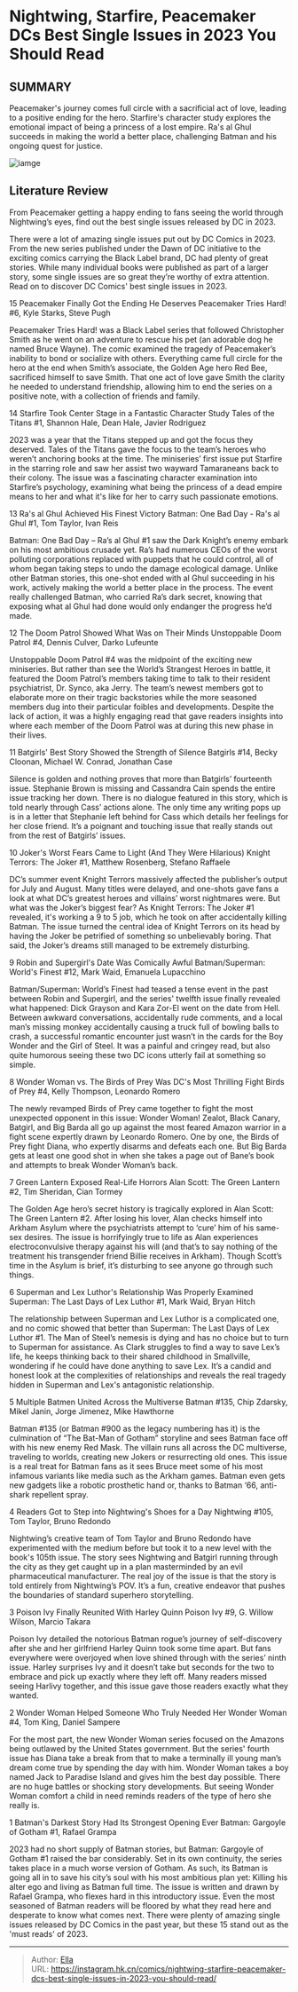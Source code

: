 # Nightwing, Starfire, Peacemaker DCs Best Single Issues in 2023 You Should Read


## SUMMARY 


 Peacemaker&#39;s journey comes full circle with a sacrificial act of love, leading to a positive ending for the hero. 
 Starfire&#39;s character study explores the emotional impact of being a princess of a lost empire. 
 Ra&#39;s al Ghul succeeds in making the world a better place, challenging Batman and his ongoing quest for justice. 

![iamge](https://static1.srcdn.com/wordpress/wp-content/uploads/2024/01/nightwing-starfire-and-peacemaker-featured-dc.jpg)

## Literature Review

From Peacemaker getting a happy ending to fans seeing the world through Nightwing’s eyes, find out the best single issues released by DC in 2023.




There were a lot of amazing single issues put out by DC Comics in 2023. From the new series published under the Dawn of DC initiative to the exciting comics carrying the Black Label brand, DC had plenty of great stories. While many individual books were published as part of a larger story, some single issues are so great they’re worthy of extra attention. Read on to discover DC Comics&#39; best single issues in 2023.









 








 15  Peacemaker Finally Got the Ending He Deserves 
Peacemaker Tries Hard! #6, Kyle Starks, Steve Pugh
        

Peacemaker Tries Hard! was a Black Label series that followed Christopher Smith as he went on an adventure to rescue his pet (an adorable dog he named Bruce Wayne). The comic examined the tragedy of Peacemaker’s inability to bond or socialize with others. Everything came full circle for the hero at the end when Smith’s associate, the Golden Age hero Red Bee, sacrificed himself to save Smith. That one act of love gave Smith the clarity he needed to understand friendship, allowing him to end the series on a positive note, with a collection of friends and family.





 14  Starfire Took Center Stage in a Fantastic Character Study 
Tales of the Titans #1, Shannon Hale, Dean Hale, Javier Rodriguez
        

2023 was a year that the Titans stepped up and got the focus they deserved. Tales of the Titans gave the focus to the team’s heroes who weren’t anchoring books at the time. The miniseries’ first issue put Starfire in the starring role and saw her assist two wayward Tamaraneans back to their colony. The issue was a fascinating character examination into Starfire’s psychology, examining what being the princess of a dead empire means to her and what it&#39;s like for her to carry such passionate emotions.





 13  Ra&#39;s al Ghul Achieved His Finest Victory 
Batman: One Bad Day - Ra&#39;s al Ghul #1, Tom Taylor, Ivan Reis
        

Batman: One Bad Day – Ra’s al Ghul #1 saw the Dark Knight’s enemy embark on his most ambitious crusade yet. Ra’s had numerous CEOs of the worst polluting corporations replaced with puppets that he could control, all of whom began taking steps to undo the damage ecological damage. Unlike other Batman stories, this one-shot ended with al Ghul succeeding in his work, actively making the world a better place in the process. The event really challenged Batman, who carried Ra’s dark secret, knowing that exposing what al Ghul had done would only endanger the progress he’d made.





 12  The Doom Patrol Showed What Was on Their Minds 
Unstoppable Doom Patrol #4, Dennis Culver, Darko Lufeunte
        

Unstoppable Doom Patrol #4 was the midpoint of the exciting new miniseries. But rather than see the World’s Strangest Heroes in battle, it featured the Doom Patrol’s members taking time to talk to their resident psychiatrist, Dr. Synco, aka Jerry. The team’s newest members got to elaborate more on their tragic backstories while the more seasoned members dug into their particular foibles and developments. Despite the lack of action, it was a highly engaging read that gave readers insights into where each member of the Doom Patrol was at during this new phase in their lives.





 11  Batgirls&#39; Best Story Showed the Strength of Silence 
Batgirls #14, Becky Cloonan, Michael W. Conrad, Jonathan Case
        

Silence is golden and nothing proves that more than Batgirls’ fourteenth issue. Stephanie Brown is missing and Cassandra Cain spends the entire issue tracking her down. There is no dialogue featured in this story, which is told nearly through Cass’ actions alone. The only time any writing pops up is in a letter that Stephanie left behind for Cass which details her feelings for her close friend. It’s a poignant and touching issue that really stands out from the rest of Batgirls’ issues.





 10  Joker&#39;s Worst Fears Came to Light (And They Were Hilarious) 
Knight Terrors: The Joker #1, Matthew Rosenberg, Stefano Raffaele


 







DC’s summer event Knight Terrors massively affected the publisher’s output for July and August. Many titles were delayed, and one-shots gave fans a look at what DC’s greatest heroes and villains’ worst nightmares were. But what was the Joker’s biggest fear? As Knight Terrors: The Joker #1 revealed, it&#39;s working a 9 to 5 job, which he took on after accidentally killing Batman. The issue turned the central idea of Knight Terrors on its head by having the Joker be petrified of something so unbelievably boring. That said, the Joker’s dreams still managed to be extremely disturbing.





 9  Robin and Supergirl&#39;s Date Was Comically Awful 
Batman/Superman: World&#39;s Finest #12, Mark Waid, Emanuela Lupacchino
        

Batman/Superman: World’s Finest had teased a tense event in the past between Robin and Supergirl, and the series&#39; twelfth issue finally revealed what happened: Dick Grayson and Kara Zor-El went on the date from Hell. Between awkward conversations, accidentally rude comments, and a local man’s missing monkey accidentally causing a truck full of bowling balls to crash, a successful romantic encounter just wasn’t in the cards for the Boy Wonder and the Girl of Steel. It was a painful and cringey read, but also quite humorous seeing these two DC icons utterly fail at something so simple.





 8  Wonder Woman vs. The Birds of Prey Was DC&#39;s Most Thrilling Fight 
Birds of Prey #4, Kelly Thompson, Leonardo Romero
        

The newly revamped Birds of Prey came together to fight the most unexpected opponent in this issue: Wonder Woman! Zealot, Black Canary, Batgirl, and Big Barda all go up against the most feared Amazon warrior in a fight scene expertly drawn by Leonardo Romero. One by one, the Birds of Prey fight Diana, who expertly disarms and defeats each one. But Big Barda gets at least one good shot in when she takes a page out of Bane’s book and attempts to break Wonder Woman’s back.





 7  Green Lantern Exposed Real-Life Horrors 
Alan Scott: The Green Lantern #2, Tim Sheridan, Cian Tormey
        

The Golden Age hero’s secret history is tragically explored in Alan Scott: The Green Lantern #2. After losing his lover, Alan checks himself into Arkham Asylum where the psychiatrists attempt to ‘cure’ him of his same-sex desires. The issue is horrifyingly true to life as Alan experiences electroconvulsive therapy against his will (and that’s to say nothing of the treatment his transgender friend Billie receives in Arkham). Though Scott’s time in the Asylum is brief, it’s disturbing to see anyone go through such things.





 6  Superman and Lex Luthor&#39;s Relationship Was Properly Examined 
Superman: The Last Days of Lex Luthor #1, Mark Waid, Bryan Hitch
        

The relationship between Superman and Lex Luthor is a complicated one, and no comic showed that better than Superman: The Last Days of Lex Luthor #1. The Man of Steel’s nemesis is dying and has no choice but to turn to Superman for assistance. As Clark struggles to find a way to save Lex’s life, he keeps thinking back to their shared childhood in Smallville, wondering if he could have done anything to save Lex. It’s a candid and honest look at the complexities of relationships and reveals the real tragedy hidden in Superman and Lex&#39;s antagonistic relationship.





 5  Multiple Batmen United Across the Multiverse 
Batman #135, Chip Zdarsky, Mikel Janin, Jorge Jimenez, Mike Hawthorne


 







Batman #135 (or Batman #900 as the legacy numbering has it) is the culmination of “The Bat-Man of Gotham” storyline and sees Batman face off with his new enemy Red Mask. The villain runs all across the DC multiverse, traveling to worlds, creating new Jokers or resurrecting old ones. This issue is a real treat for Batman fans as it sees Bruce meet some of his most infamous variants like media such as the Arkham games. Batman even gets new gadgets like a robotic prosthetic hand or, thanks to Batman ‘66, anti-shark repellent spray.





 4  Readers Got to Step into Nightwing&#39;s Shoes for a Day 
Nightwing #105, Tom Taylor, Bruno Redondo
        

Nightwing’s creative team of Tom Taylor and Bruno Redondo have experimented with the medium before but took it to a new level with the book&#39;s 105th issue. The story sees Nightwing and Batgirl running through the city as they get caught up in a plan masterminded by an evil pharmaceutical manufacturer. The real joy of the issue is that the story is told entirely from Nightwing’s POV. It’s a fun, creative endeavor that pushes the boundaries of standard superhero storytelling.





 3  Poison Ivy Finally Reunited With Harley Quinn 
Poison Ivy #9, G. Willow Wilson, Marcio Takara
        

Poison Ivy detailed the notorious Batman rogue’s journey of self-discovery after she and her girlfriend Harley Quinn took some time apart. But fans everywhere were overjoyed when love shined through with the series’ ninth issue. Harley surprises Ivy and it doesn’t take but seconds for the two to embrace and pick up exactly where they left off. Many readers missed seeing Harlivy together, and this issue gave those readers exactly what they wanted.





 2  Wonder Woman Helped Someone Who Truly Needed Her 
Wonder Woman #4, Tom King, Daniel Sampere
        

For the most part, the new Wonder Woman series focused on the Amazons being outlawed by the United States government. But the series&#39; fourth issue has Diana take a break from that to make a terminally ill young man’s dream come true by spending the day with him. Wonder Woman takes a boy named Jack to Paradise Island and gives him the best day possible. There are no huge battles or shocking story developments. But seeing Wonder Woman comfort a child in need reminds readers of the type of hero she really is.





 1  Batman&#39;s Darkest Story Had Its Strongest Opening Ever 
Batman: Gargoyle of Gotham #1, Rafael Grampa


 







2023 had no short supply of Batman stories, but Batman: Gargoyle of Gotham #1 raised the bar considerably. Set in its own continuity, the series takes place in a much worse version of Gotham. As such, its Batman is going all in to save his city’s soul with his most ambitious plan yet: Killing his alter ego and living as Batman full time. The issue is written and drawn by Rafael Grampa, who flexes hard in this introductory issue. Even the most seasoned of Batman readers will be floored by what they read here and desperate to know what comes next.
There were plenty of amazing single issues released by DC Comics in the past year, but these 15 stand out as the &#39;must reads&#39; of 2023.

---

> Author: [Ella](https://instagram.hk.cn/)  
> URL: https://instagram.hk.cn/comics/nightwing-starfire-peacemaker-dcs-best-single-issues-in-2023-you-should-read/  

